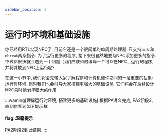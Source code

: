 ```yaml
---
sidebar_position: 3
---
```


# 运行时环境和基础设施

你已经用RTL实现NPC了, 目前它还是一个很简单的单周期处理器, 只支持`addi`和`ebreak`两条指令.
为了运行更多的程序, 接下来很自然地要为NPC添加更多的指令.
不过你很快就会遇到一个问题: 我们应该如何编译一个可以在NPC上运行的程序, 并将其放到NPC上运行呢?

在这一小节中, 我们将会先带大家了解程序和计算机硬件之间的一层重要的抽象: 运行时环境.
同时我们也会引导大家搭建更强大的基础设施, 它们将会在后续设计NPC的时候发挥强大的作用.

:::warning[理解运行时环境, 搭建更多的基础设施]
根据PA讲义完成, PA2阶段2, 直到你看到如下提示框:
#### flag::温馨提示
PA2阶段2到此结束.
:::